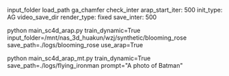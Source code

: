 input_folder
load_path
ga_chamfer
check_inter
arap_start_iter: 500
init_type: AG
video_save_dir
render_type: fixed
save_inter: 500

python main_sc4d_arap.py train_dynamic=True input_folder=/mnt/nas_3d_huakun/wzj/synthetic/blooming_rose save_path=./logs/blooming_rose use_arap=True

python main_sc4d_arap_mt.py train_dynamic=True save_path=./logs/flying_ironman prompt="A photo of Batman"